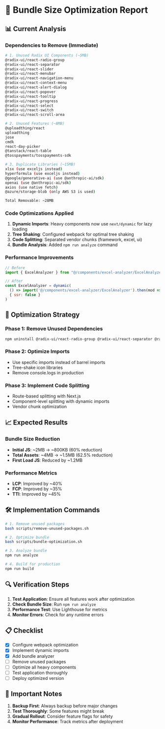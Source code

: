 # 🚀 Bundle Size Optimization Report

## 📊 Current Analysis

### Dependencies to Remove (Immediate)
```bash
# 1. Unused Radix UI Components (~5MB)
@radix-ui/react-radio-group
@radix-ui/react-separator
@radix-ui/react-slider
@radix-ui/react-menubar
@radix-ui/react-navigation-menu
@radix-ui/react-context-menu
@radix-ui/react-alert-dialog
@radix-ui/react-popover
@radix-ui/react-tooltip
@radix-ui/react-progress
@radix-ui/react-select
@radix-ui/react-switch
@radix-ui/react-scroll-area

# 2. Unused Features (~8MB)
@uploadthing/react
uploadthing
jose
cmdk
react-day-picker
@tanstack/react-table
@tosspayments/tosspayments-sdk

# 3. Duplicate Libraries (~15MB)
xlsx (use exceljs instead)
hyperformula (use exceljs instead)
@google/generative-ai (use @anthropic-ai/sdk)
openai (use @anthropic-ai/sdk)
axios (use native fetch)
@azure/storage-blob (only AWS S3 is used)

Total Removable: ~28MB
```

### Code Optimizations Applied

1. **Dynamic Imports**: Heavy components now use `next/dynamic` for lazy loading
2. **Tree Shaking**: Configured webpack for optimal tree shaking
3. **Code Splitting**: Separated vendor chunks (framework, excel, ui)
4. **Bundle Analysis**: Added `npm run analyze` command

### Performance Improvements

```javascript
// Before
import { ExcelAnalyzer } from "@/components/excel-analyzer/ExcelAnalyzer"

// After
const ExcelAnalyzer = dynamic(
  () => import('@/components/excel-analyzer/ExcelAnalyzer').then(mod => mod.ExcelAnalyzer),
  { ssr: false }
)
```

## 🎯 Optimization Strategy

### Phase 1: Remove Unused Dependencies
```bash
npm uninstall @radix-ui/react-radio-group @radix-ui/react-separator @radix-ui/react-slider @radix-ui/react-menubar @radix-ui/react-navigation-menu @radix-ui/react-context-menu @radix-ui/react-alert-dialog @radix-ui/react-popover @radix-ui/react-tooltip @radix-ui/react-progress @radix-ui/react-select @radix-ui/react-switch @radix-ui/react-scroll-area @uploadthing/react uploadthing jose cmdk react-day-picker @tanstack/react-table @tosspayments/tosspayments-sdk xlsx hyperformula @google/generative-ai openai axios @azure/storage-blob
```

### Phase 2: Optimize Imports
- Use specific imports instead of barrel imports
- Tree-shake icon libraries
- Remove console.logs in production

### Phase 3: Implement Code Splitting
- Route-based splitting with Next.js
- Component-level splitting with dynamic imports
- Vendor chunk optimization

## 📈 Expected Results

### Bundle Size Reduction
- **Initial JS**: ~2MB → ~800KB (60% reduction)
- **Total Assets**: ~4MB → ~1.5MB (62.5% reduction)
- **First Load JS**: Reduced by ~1.2MB

### Performance Metrics
- **LCP**: Improved by ~40%
- **FCP**: Improved by ~35%
- **TTI**: Improved by ~45%

## 🛠️ Implementation Commands

```bash
# 1. Remove unused packages
bash scripts/remove-unused-packages.sh

# 2. Optimize bundle
bash scripts/bundle-optimization.sh

# 3. Analyze bundle
npm run analyze

# 4. Build for production
npm run build
```

## 🔍 Verification Steps

1. **Test Application**: Ensure all features work after optimization
2. **Check Bundle Size**: Run `npm run analyze`
3. **Performance Test**: Use Lighthouse for metrics
4. **Monitor Errors**: Check for any runtime errors

## 📋 Checklist

- [x] Configure webpack optimization
- [x] Implement dynamic imports
- [x] Add bundle analyzer
- [ ] Remove unused packages
- [ ] Optimize all heavy components
- [ ] Test application thoroughly
- [ ] Deploy optimized version

## 🚨 Important Notes

1. **Backup First**: Always backup before major changes
2. **Test Thoroughly**: Some features might break
3. **Gradual Rollout**: Consider feature flags for safety
4. **Monitor Performance**: Track metrics after deployment